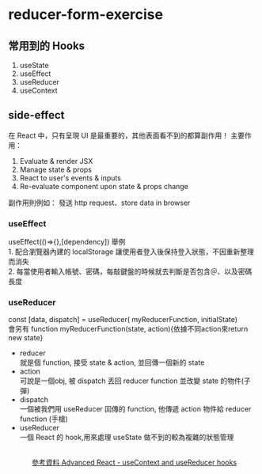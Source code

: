 # reducer-form-exercise

<h2>常用到的 Hooks</h2>


1. useState
2. useEffect
3. useReducer
4. useContext


<h2>side-effect</h2>


在 React 中，只有呈現 UI 是最重要的，其他表面看不到的都算副作用！
主要作用：

1. Evaluate & render JSX
2. Manage state & props
3. React to user's events & inputs
4. Re-evaluate component upon state & props change

副作用則例如： 發送 http request、store data in browser



<h3>useEffect</h3>
useEffect(()=>{},[dependency])
舉例<br>
1. 配合瀏覽器內建的 localStorage 讓使用者登入後保持登入狀態，不因重新整理而消失<br>
2. 每當使用者輸入帳號、密碼，每敲鍵盤的時候就去判斷是否包含＠、以及密碼長度<br>

<h3>useReducer</h3>
const [data, dispatch] = useReducer( myReducerFunction, initialState) <br>
會另有 function myReducerFunction(state, action){依據不同action來return new state}
<ul>
  <li>reducer</li>  就是個 function, 接受 state & action, 並回傳一個新的 state<br>
  <li>action</li>   可說是一個obj, 被 dispatch 丟回 reducer function 並改變 state 的物件(子彈)<br>
   <li>dispatch</li> 一個被我們用 useReducer 回傳的 function, 他傳遞 action 物件給 reducer function (手槍)
  <li>useReducer</li> 一個 React 的 hook,用來處理 useState 做不到的較為複雜的狀態管理<br>
<ul>
<br/>  
  <a href='https://frontend.turing.edu/lessons/module-3/advanced-react-hooks.html'>參考資料 Advanced React - useContext and useReducer hooks</a>



